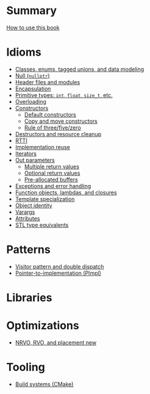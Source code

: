 # Summary

[How to use this book](./how_to_use_this_book.md)

# Idioms

- [Classes, enums, tagged unions, and data modeling]()
- [Null (`nullptr`)](./idioms/null.md)
- [Header files and modules]()
- [Encapsulation]()
- [Primitive types: `int`, `float`, `size_t`, etc.]()
- [Overloading]()
- [Constructors](./idioms/constructors.md)
  - [Default constructors](./idioms/constructors/default_constructors.md)
  - [Copy and move constructors](./idioms/constructors/copy_and_move_constructors.md)
  - [Rule of three/five/zero](./idioms/constructors/rule_of_three_five_zero.md)
- [Destructors and resource cleanup](./idioms/destructors.md)
- [RTTI](./idioms/rtti.md)
- [Implementation reuse](./idioms/implementation_reuse.md)
- [Iterators](./idioms/iterators.md)
- [Out parameters]()
  - [Multiple return values](./idioms/out_params/multiple_return.md)
  - [Optional return values](./idioms/out_params/optional_return.md)
  - [Pre-allocated buffers](./idioms/out_params/pre-allocated_buffers.md)
- [Exceptions and error handling](./idioms/exceptions.md)
- [Function objects, lambdas, and closures](./idioms/function_objects_and_lambdas.md)
- [Template specialization](./idioms/template_specialization.md)
- [Object identity](./idioms/object_identity.md)
- [Varargs](./idioms/varargs.md)
- [Attributes]()
- [STL type equivalents]()

# Patterns

- [Visitor pattern and double dispatch](./patterns/visitor_pattern.md)
- [Pointer-to-implementation (PImpl)](./patterns/pimpl.md)

# Libraries

# Optimizations

- [NRVO, RVO, and placement new](./optimizations/rvo_and_placement_new.md)

# Tooling

- [Build systems (CMake)](./tooling/build_systems.md)
